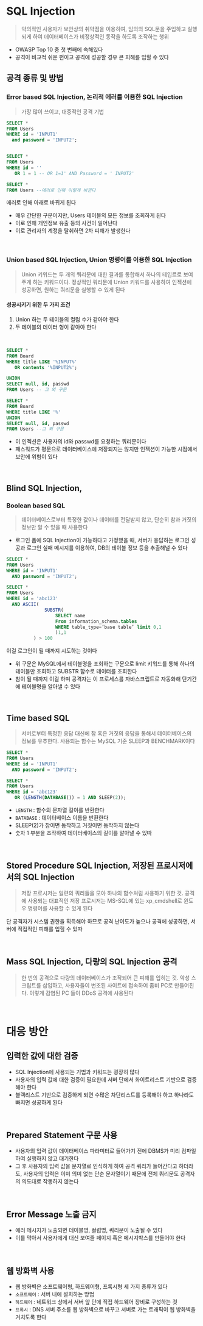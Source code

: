 # SQL Injection

> 악의적인 사용자가 보안상의 취약점을 이용히여, 임의의 SQL문을 주입하고 실행되게 하여
> 데이터베이스가 비정상적인 동작을 하도록 조작하는 행위

* OWASP Top 10 중 첫 번째에 속해있다
* 공격이 비교적 쉬운 편이고 공격에 성공할 경우 큰 피해를 입힐 수 있다

## 공격 종류 및 방법

### Error based SQL Injection, 논리적 에러를 이용한 SQL Injection

> 가장 많이 쓰이고, 대중적인 공격 기법

```sql
SELECT *
FROM Users
WHERE id = 'INPUT1'
  and password = 'INPUT2';


SELECT *
FROM Users
WHERE id = ''
   OR 1 = 1 -- OR 1=1' AND Password = ' INPUT2'

SELECT *
FROM Users --에러로 인해 이렇게 바뀐다
```

에러로 인해 아래로 바뀌게 된다

* 매우 간단한 구문이지만, Users 테이블의 모든 정보를 조회하게 된다
* 이로 인해 개인정보 유출 등의 사건이 일어난다
* 이로 관리자의 계정을 탈취하면 2차 피해가 발생한다

<br>

### Union based SQL Injection, Union 명령어를 이용한 SQL Injection

> Union 키워드는 두 개의 쿼리문에 대한 결과를 통합해서 하나의 테입르로 보여주게 하는 키워드이다.
> 정상적인 쿼리문에 Union 키워드를 사용하여 인젝션에 성공하면, 원하는 쿼리문을 실행할 수 있게 된다

#### 성공시키기 위한 두 가지 조건

1. Union 하는 두 테이블의 컬럼 수가 같아야 한다
2. 두 테이블의 데이터 형이 같아야 한다

<br>

```sql
SELECT *
FROM Board
WHERE title LIKE '%INPUT%'
   OR contents '%INPUT2%';

UNION
SELECT null, id, passwd
FROM Users -- 그 외 구문

SELECT *
FROM Board
WHERE title LIKE '%'
UNION
SELECT null, id, passwd
FROM Users --그 외 구문
```

* 이 인젝션은 사용자의 id와 passwd를 요청하는 쿼리문이다
* 패스워드가 평문으로 데이터베이스에 저장되지는 않지만 인젝션이 가능한 시점에서 보안에 위험이 있다

<br>

## Blind SQL Injection,

### Boolean based SQL

> 데이터베이스로부터 특정한 값이나 데이터를 전달받지 않고, 단순히 참과 거짓의 정보만 알 수 있을 때 사용한다

* 로그인 폼에 SQL Injection이 가능하다고 가정했을 때, 서버가 응답하는 로그인 성공과 로그인 실패 메시지를 이용하여, DB의 테이블 정보 등을 추출해낼 수 있다

```sql
SELECT *
FROM Users
WHERE id = 'INPUT1'
  AND password = 'INPUT2';

SELECT *
FROM Users
WHERE id = 'abc123'
  AND ASCII(
              SUBSTR(
                  SELECT name 
                  From information_schema.tables 
                  WHERE table_type=’base table’ limit 0,1
                  )1,1
          ) > 100
```

이걸 로그인이 될 때까지 시도하는 것이다

* 위 구문은 MySQL에서 테이블명을 조회하는 구문으로 limit 키워드를 통해 하나의 테이블만 조회하고 SUBSTR 함수로 테이터를 조회한다
* 참이 될 때까지 이걸 하며 공격자는 이 프로세스를 자바스크립트로 자동화해 단기간에 테이블명을 알아낼 수 있다

<br>

## Time based SQL

> 서버로부터 특정한 응답 대신에 참 혹은 거짓의 응답을 통해서 데이터베이스의 정보를 유추한다.
> 사용되는 함수는 MySQL 기준 SLEEP과 BENCHMARK이다

```sql
SELECT *
FROM Users
WHERE id = 'INPUT1'
  AND password = 'INPUT2';

SELECT *
FROM Users
WHERE id = 'abc123'
   OR (LENGTH(DATABASE()) = 1 AND SLEEP(2));
```

* `LENGTH` : 함수의 문자열 길이를 반환한다
* `BATABASE` : 데이터베이스 이름을 반환한다
* SLEEP(2)가 참이면 동작하고 거짓이면 동작하지 않는다
* 숫자 1 부분을 조작하여 데이터베이스의 길이를 알아낼 수 있따

<br>

## Stored Procedure SQL Injection, 저장된 프로시저에서의 SQL Injection

> 저장 프로시저는 일련의 쿼리들을 모아 하나의 함수처럼 사용하기 위한 것.
> 공격에 사용되는 대표적인 저장 프로시저는 MS-SQL에 있는 xp_cmdshell로 윈도우 명령어를 사용할 수 있게 된다

단 공격자가 시스템 권한을 획득해야 하므로 공격 난이도가 높으나 공격에 성공하면, 서버에 직접적인 피해를 입힐 수 있따

<br>

## Mass SQL Injection, 다량의 SQL Injection 공격

> 한 번의 공격으로 다량의 데이터베이스가 조작되어 큰 피해를 입히는 것.
> 악성 스크립트를 삽입하고, 사용자들이 변조된 사이트에 접속하여 좀비 PC로 만들어진다.
> 이렇게 감염된 PC 들이 DDoS 공격에 사용된다

<br>

# 대응 방안
## 입력한 값에 대한 검증
* SQL Injection에 사용되는 기법과 키워드는 굉장히 많다
* 사용자의 입력 값에 대한 검증이 필요한데 서버 단에서 화이트리스트 기반으로 검증해야 한다
* 블랙리스트 기반으로 검증하게 되면 수많은 차단리스트를 등록해야 하고 하나라도 빠지면 성공하게 된다

<br>

## Prepared Statement 구문 사용
* 사용자의 입력 값이 데이터베이스 파라미터로 들어가기 전에 DBMS가 미리 컴파일하여 실행하지 않고 대기한다
* 그 후 사용자의 입력 값을 문자열로 인식하게 하여 공격 쿼리가 들어간다고 하더라도, 사용자의 입력은 이미 의미 없는 단순 문자열이기 때문에 전체 쿼리문도 공격자의 의도대로 작동하지 않는다

<br>

## Error Message 노출 금지
* 에러 메시지가 노출되면 테이블명, 컬럼명, 쿼리문이 노출될 수 있다
* 이를 막아서 사용자에게 대신 보여줄 페이지 혹은 메시지박스를 만들어야 한다

<br>

## 웹 방화벽 사용
* 웹 방화벽은 소프트웨어형, 하드웨어형, 프록시형 세 가지 종류가 있다
* `소프트웨어` : 서버 내에 설치하는 방법
* `하드웨어` : 네트워크 상에서 서버 앞 단에 직접 하드웨어 장비로 구성하는 것
* `프록시` : DNS 서버 주소를 웹 방화벽으로 바꾸고 서버로 가는 트래픽이 웹 방화벽을 거치도록 한다
